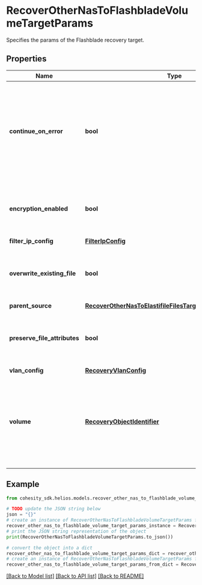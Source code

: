 # RecoverOtherNasToFlashbladeVolumeTargetParams

Specifies the params of the Flashblade recovery target.

## Properties

Name | Type | Description | Notes
------------ | ------------- | ------------- | -------------
**continue_on_error** | **bool** | Specifies whether to continue recovering other volumes if one of the volumes fails to recover. Default value is false. | [optional] 
**encryption_enabled** | **bool** | Specifies whether encryption should be enabled during recovery. | [optional] 
**filter_ip_config** | [**FilterIpConfig**](FilterIpConfig.md) |  | [optional] 
**overwrite_existing_file** | **bool** | Specifies whether to overwrite existing file/folder during recovery. | [optional] 
**parent_source** | [**RecoverOtherNasToElastifileFilesTargetParamsParentSource**](RecoverOtherNasToElastifileFilesTargetParamsParentSource.md) |  | [optional] 
**preserve_file_attributes** | **bool** | Specifies whether to preserve file/folder attributes during recovery. | [optional] 
**vlan_config** | [**RecoveryVlanConfig**](RecoveryVlanConfig.md) |  | [optional] 
**volume** | [**RecoveryObjectIdentifier**](RecoveryObjectIdentifier.md) | Specifies the id and name of the parent volume to recover to. This volume will be the target of the recovery. | 

## Example

```python
from cohesity_sdk.helios.models.recover_other_nas_to_flashblade_volume_target_params import RecoverOtherNasToFlashbladeVolumeTargetParams

# TODO update the JSON string below
json = "{}"
# create an instance of RecoverOtherNasToFlashbladeVolumeTargetParams from a JSON string
recover_other_nas_to_flashblade_volume_target_params_instance = RecoverOtherNasToFlashbladeVolumeTargetParams.from_json(json)
# print the JSON string representation of the object
print(RecoverOtherNasToFlashbladeVolumeTargetParams.to_json())

# convert the object into a dict
recover_other_nas_to_flashblade_volume_target_params_dict = recover_other_nas_to_flashblade_volume_target_params_instance.to_dict()
# create an instance of RecoverOtherNasToFlashbladeVolumeTargetParams from a dict
recover_other_nas_to_flashblade_volume_target_params_from_dict = RecoverOtherNasToFlashbladeVolumeTargetParams.from_dict(recover_other_nas_to_flashblade_volume_target_params_dict)
```
[[Back to Model list]](../README.md#documentation-for-models) [[Back to API list]](../README.md#documentation-for-api-endpoints) [[Back to README]](../README.md)


